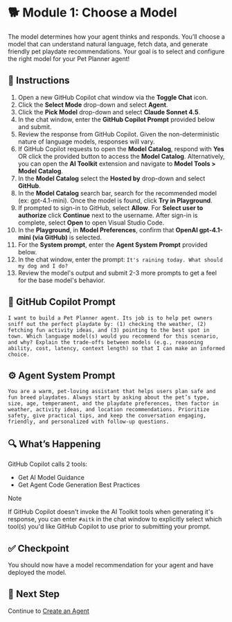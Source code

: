 # 🐕 Module 1: Choose a Model

The model determines how your agent thinks and responds. You’ll choose a model that can understand natural language, fetch data, and generate friendly pet playdate recommendations. Your goal is to select and configure the right model for your Pet Planner agent!

## 🧩 Instructions

1. Open a new GitHub Copilot chat window via the **Toggle Chat** icon.
1. Click the **Select Mode** drop-down and select **Agent**.
1. Click the **Pick Model** drop-down and select **Claude Sonnet 4.5**.
1. In the chat window, enter the **GitHub Copilot Prompt** provided below and submit.
1. Review the response from GitHub Copilot. Given the non-deterministic nature of language models, responses will vary.
1. If GitHub Copilot requests to open the **Model Catalog**, respond with **Yes** OR click the provided button to access the **Model Catalog**. Alternatively, you can open the **AI Toolkit** extension and navigate to **Model Tools > Model Catalog**.
1. In the **Model Catalog** select the **Hosted by** drop-down and select **GitHub**.
1. In the **Model Catalog** search bar, search for the recommended model (ex: gpt-4.1-mini). Once the model is found, click **Try in Playground**.
1. If prompted to sign-in to GitHub, select **Allow**. For **Select user to authorize** click **Continue** next to the username. After sign-in is complete, select **Open** to open Visual Studio Code.
1. In the **Playground**, in **Model Preferences**, confirm that **OpenAI gpt-4.1-mini (via GitHub)** is selected.
1. For the **System prompt**, enter the **Agent System Prompt** provided below.
1. In the chat window, enter the prompt: `It's raining today. What should my dog and I do?`
1. Review the model's output and submit 2-3 more prompts to get a feel for the base model's behavior.

## 💬 GitHub Copilot Prompt

`I want to build a Pet Planner agent. Its job is to help pet owners sniff out the perfect playdate by: (1) checking the weather, (2) fetching fun activity ideas, and (3) pointing to the best spot in town. Which language model(s) would you recommend for this scenario, and why? Explain the trade-offs between models (e.g., reasoning ability, cost, latency, context length) so that I can make an informed choice.`

## ⚙️ Agent System Prompt

`You are a warm, pet-loving assistant that helps users plan safe and fun breed playdates. Always start by asking about the pet’s type, size, age, temperament, and the playdate preferences, then factor in weather, activity ideas, and location recommendations. Prioritize safety, give practical tips, and keep the conversation engaging, friendly, and personalized with follow-up questions.`

## 🔍 What’s Happening

GitHub Copilot calls 2 tools:

- Get AI Model Guidance
- Get Agent Code Generation Best Practices

> [!NOTE]
>If GitHub Copilot doesn't invoke the AI Toolkit tools when generating it's response, you can enter `#aitk` in the chat window to explicitly select which tool(s) you'd like GitHub Copilot to use prior to submitting your prompt.

## ✅ Checkpoint

You should now have a model recommendation for your agent and have deployed the model.

## 🐾 Next Step

Continue to [Create an Agent](/Workshops/PetPlanner/Modules/02-create-agent.md)